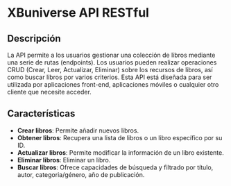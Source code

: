 # XBuniverse API RESTful

## Descripción
La API permite a los usuarios gestionar una colección de libros mediante una serie de rutas (endpoints). Los usuarios pueden realizar operaciones CRUD (Crear, Leer, Actualizar, Eliminar) sobre los recursos de libros, así como buscar libros por varios criterios. Esta API está diseñada para ser utilizada por aplicaciones front-end, aplicaciones móviles o cualquier otro cliente que necesite acceder.

## Características
* **Crear libros**: Permite añadir nuevos libros.
* **Obtener libros**: Recupera una lista de libros o un libro específico por su ID.
* **Actualizar libros**: Permite modificar la información de un libro existente.
* **Eliminar libros**: Eliminar un libro.
* **Buscar libros**: Ofrece capacidades de búsqueda y filtrado por título, autor, categoria/género, año de publicación.
